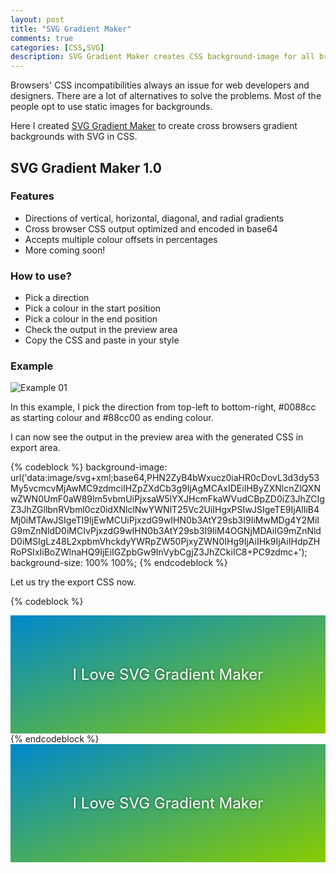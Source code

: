 ```yaml
---
layout: post
title: "SVG Gradient Maker"
comments: true
categories: [CSS,SVG]
description: SVG Gradient Maker creates CSS background-image for all browsers.
---
```

Browsers' CSS incompatibilities always an issue for web developers and designers. There are a lot of alternatives to solve the problems. Most of the people opt to use static images for backgrounds.

Here I created [SVG Gradient Maker](http://svggradmaker.kcblog.net/) to create cross browsers gradient backgrounds with SVG in CSS.

## SVG Gradient Maker 1.0

### Features

- Directions of vertical, horizontal, diagonal, and radial gradients
- Cross browser CSS output optimized and encoded in base64
- Accepts multiple colour offsets in percentages
- More coming soon!

<!-- more -->

### How to use?

- Pick a direction
- Pick a colour in the start position
- Pick a colour in the end position
- Check the output in the preview area
- Copy the CSS and paste in your style

### Example

![Example 01](http://s3.kcblog.net/images/svggradmaker01.png)

In this example, I pick the direction from top-left to bottom-right, #0088cc as starting colour and #88cc00 as ending colour.

I can now see the output in the preview area with the generated CSS in export area.

{% codeblock %}
background-image: url('data:image/svg+xml;base64,PHN2ZyB4bWxucz0iaHR0cDovL3d3dy53My5vcmcvMjAwMC9zdmciIHZpZXdCb3g9IjAgMCAxIDEiIHByZXNlcnZlQXNwZWN0UmF0aW89Im5vbmUiPjxsaW5lYXJHcmFkaWVudCBpZD0iZ3JhZCIgZ3JhZGllbnRVbml0cz0idXNlclNwYWNlT25Vc2UiIHgxPSIwJSIgeTE9IjAlIiB4Mj0iMTAwJSIgeTI9IjEwMCUiPjxzdG9wIHN0b3AtY29sb3I9IiMwMDg4Y2MiIG9mZnNldD0iMCIvPjxzdG9wIHN0b3AtY29sb3I9IiM4OGNjMDAiIG9mZnNldD0iMSIgLz48L2xpbmVhckdyYWRpZW50PjxyZWN0IHg9IjAiIHk9IjAiIHdpZHRoPSIxIiBoZWlnaHQ9IjEiIGZpbGw9InVybCgjZ3JhZCkiIC8+PC9zdmc+'); background-size: 100% 100%;
{% endcodeblock %}

Let us try the export CSS now.

{% codeblock %}
<div style="background-image: url('data:image/svg+xml;base64,PHN2ZyB4bWxucz0iaHR0cDovL3d3dy53My5vcmcvMjAwMC9zdmciIHZpZXdCb3g9IjAgMCAxIDEiIHByZXNlcnZlQXNwZWN0UmF0aW89Im5vbmUiPjxsaW5lYXJHcmFkaWVudCBpZD0iZ3JhZCIgZ3JhZGllbnRVbml0cz0idXNlclNwYWNlT25Vc2UiIHgxPSIwJSIgeTE9IjAlIiB4Mj0iMTAwJSIgeTI9IjEwMCUiPjxzdG9wIHN0b3AtY29sb3I9IiMwMDg4Y2MiIG9mZnNldD0iMCIvPjxzdG9wIHN0b3AtY29sb3I9IiM4OGNjMDAiIG9mZnNldD0iMSIgLz48L2xpbmVhckdyYWRpZW50PjxyZWN0IHg9IjAiIHk9IjAiIHdpZHRoPSIxIiBoZWlnaHQ9IjEiIGZpbGw9InVybCgjZ3JhZCkiIC8+PC9zdmc+'); background-size: 100% 100%; color: #fff; font-size: 24px; padding: 80px 0; text-align: center; text-shadow: 0 0 5px rgba(0, 0, 0, 0.5);">I Love SVG Gradient Maker</div>
{% endcodeblock %}

<div style="background-image: url('data:image/svg+xml;base64,PHN2ZyB4bWxucz0iaHR0cDovL3d3dy53My5vcmcvMjAwMC9zdmciIHZpZXdCb3g9IjAgMCAxIDEiIHByZXNlcnZlQXNwZWN0UmF0aW89Im5vbmUiPjxsaW5lYXJHcmFkaWVudCBpZD0iZ3JhZCIgZ3JhZGllbnRVbml0cz0idXNlclNwYWNlT25Vc2UiIHgxPSIwJSIgeTE9IjAlIiB4Mj0iMTAwJSIgeTI9IjEwMCUiPjxzdG9wIHN0b3AtY29sb3I9IiMwMDg4Y2MiIG9mZnNldD0iMCIvPjxzdG9wIHN0b3AtY29sb3I9IiM4OGNjMDAiIG9mZnNldD0iMSIgLz48L2xpbmVhckdyYWRpZW50PjxyZWN0IHg9IjAiIHk9IjAiIHdpZHRoPSIxIiBoZWlnaHQ9IjEiIGZpbGw9InVybCgjZ3JhZCkiIC8+PC9zdmc+'); background-size: 100% 100%; color: #fff; font-size: 24px; padding: 80px 0; text-align: center; text-shadow: 0 0 5px rgba(0, 0, 0, 0.5);">I Love SVG Gradient Maker</div>